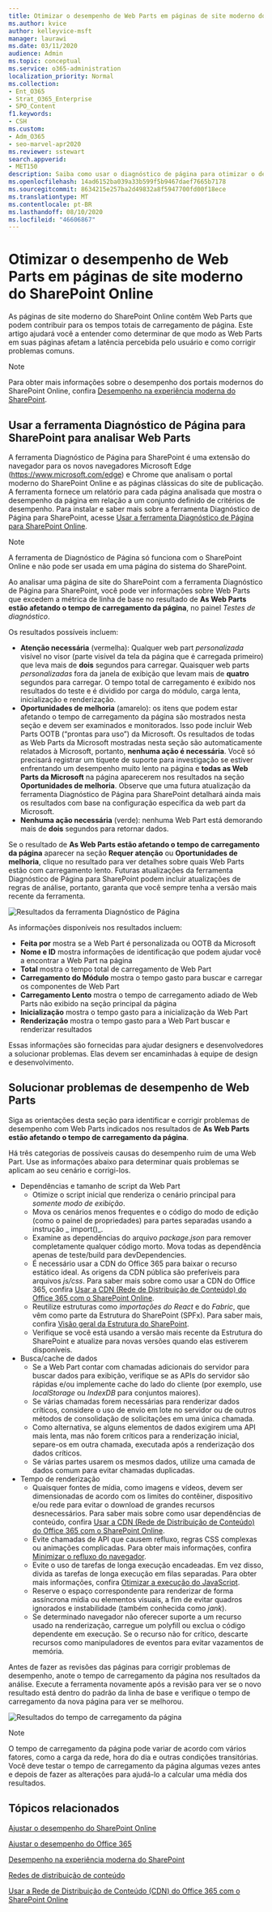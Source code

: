 ```yaml
---
title: Otimizar o desempenho de Web Parts em páginas de site moderno do SharePoint Online
ms.author: kvice
author: kelleyvice-msft
manager: laurawi
ms.date: 03/11/2020
audience: Admin
ms.topic: conceptual
ms.service: o365-administration
localization_priority: Normal
ms.collection:
- Ent_O365
- Strat_O365_Enterprise
- SPO_Content
f1.keywords:
- CSH
ms.custom:
- Adm_O365
- seo-marvel-apr2020
ms.reviewer: sstewart
search.appverid:
- MET150
description: Saiba como usar o diagnóstico de página para otimizar o desempenho de Web Parts em páginas de site modernas do SharePoint Online.
ms.openlocfilehash: 14ad6152ba039a33b599f5b9467daef7665b7178
ms.sourcegitcommit: 8634215e257ba2d49832a8f5947700fd00f18ece
ms.translationtype: MT
ms.contentlocale: pt-BR
ms.lasthandoff: 08/10/2020
ms.locfileid: "46606867"
---
```

# <a name="optimize-web-part-performance-in-sharepoint-online-modern-site-pages"></a>Otimizar o desempenho de Web Parts em páginas de site moderno do SharePoint Online

As páginas de site moderno do SharePoint Online contêm Web Parts que podem contribuir para os tempos totais de carregamento de página. Este artigo ajudará você a entender como determinar de que modo as Web Parts em suas páginas afetam a latência percebida pelo usuário e como corrigir problemas comuns.

>[!NOTE]
>Para obter mais informações sobre o desempenho dos portais modernos do SharePoint Online, confira [Desempenho na experiência moderna do SharePoint](https://docs.microsoft.com/sharepoint/modern-experience-performance).

## <a name="use-the-page-diagnostics-for-sharepoint-tool-to-analyze-web-parts"></a>Usar a ferramenta Diagnóstico de Página para SharePoint para analisar Web Parts

A ferramenta Diagnóstico de Página para SharePoint é uma extensão do navegador para os novos navegadores Microsoft Edge (https://www.microsoft.com/edge) e Chrome que analisam o portal moderno do SharePoint Online e as páginas clássicas do site de publicação. A ferramenta fornece um relatório para cada página analisada que mostra o desempenho da página em relação a um conjunto definido de critérios de desempenho. Para instalar e saber mais sobre a ferramenta Diagnóstico de Página para SharePoint, acesse [Usar a ferramenta Diagnóstico de Página para SharePoint Online](page-diagnostics-for-spo.md).

>[!NOTE]
>A ferramenta de Diagnóstico de Página só funciona com o SharePoint Online e não pode ser usada em uma página do sistema do SharePoint.

Ao analisar uma página de site do SharePoint com a ferramenta Diagnóstico de Página para SharePoint, você pode ver informações sobre Web Parts que excedem a métrica de linha de base no resultado de **As Web Parts estão afetando o tempo de carregamento da página**, no painel _Testes de diagnóstico_.

Os resultados possíveis incluem:

- **Atenção necessária** (vermelha): Qualquer web part _personalizada_ visível no visor (parte visível da tela da página que é carregada primeiro) que leva mais de **dois** segundos para carregar. Quaisquer web parts _personalizadas_ fora da janela de exibição que levam mais de **quatro** segundos para carregar. O tempo total de carregamento é exibido nos resultados do teste e é dividido por carga do módulo, carga lenta, inicialização e renderização.
- **Oportunidades de melhoria** (amarelo): os itens que podem estar afetando o tempo de carregamento da página são mostrados nesta seção e devem ser examinados e monitorados. Isso pode incluir Web Parts OOTB (“prontas para uso”) da Microsoft. Os resultados de todas as Web Parts da Microsoft mostradas nesta seção são automaticamente relatados à Microsoft, portanto, **nenhuma ação é necessária**. Você só precisará registrar um tíquete de suporte para investigação se estiver enfrentando um desempenho muito lento na página e **todas as Web Parts da Microsoft** na página aparecerem nos resultados na seção **Oportunidades de melhoria**. Observe que uma futura atualização da ferramenta Diagnóstico de Página para SharePoint detalhará ainda mais os resultados com base na configuração específica da web part da Microsoft.
- **Nenhuma ação necessária** (verde): nenhuma Web Part está demorando mais de **dois** segundos para retornar dados.

Se o resultado de **As Web Parts estão afetando o tempo de carregamento da página** aparecer na seção **Requer atenção** ou **Oportunidades de melhoria**, clique no resultado para ver detalhes sobre quais Web Parts estão com carregamento lento. Futuras atualizações da ferramenta Diagnóstico de Página para SharePoint podem incluir atualizações de regras de análise, portanto, garanta que você sempre tenha a versão mais recente da ferramenta.

![Resultados da ferramenta Diagnóstico de Página](media/modern-portal-optimization/pagediag-web-part.png)

As informações disponíveis nos resultados incluem:

- **Feita por** mostra se a Web Part é personalizada ou OOTB da Microsoft
- **Nome e ID** mostra informações de identificação que podem ajudar você a encontrar a Web Part na página
- **Total** mostra o tempo total de carregamento de Web Part
- **Carregamento do Módulo** mostra o tempo gasto para buscar e carregar os componentes de Web Part
- **Carregamento Lento** mostra o tempo de carregamento adiado de Web Parts não exibido na seção principal da página
- **Inicialização** mostra o tempo gasto para a inicialização da Web Part
- **Renderização** mostra o tempo gasto para a Web Part buscar e renderizar resultados

Essas informações são fornecidas para ajudar designers e desenvolvedores a solucionar problemas. Elas devem ser encaminhadas à equipe de design e desenvolvimento.

## <a name="remediate-web-part-performance-issues"></a>Solucionar problemas de desempenho de Web Parts

Siga as orientações desta seção para identificar e corrigir problemas de desempenho com Web Parts indicados nos resultados de **As Web Parts estão afetando o tempo de carregamento da página**.

Há três categorias de possíveis causas do desempenho ruim de uma Web Part. Use as informações abaixo para determinar quais problemas se aplicam ao seu cenário e corrigi-los.

- Dependências e tamanho de script da Web Part
  - Otimize o script inicial que renderiza o cenário principal para _somente modo de exibição_.
  - Mova os cenários menos frequentes e o código do modo de edição (como o painel de propriedades) para partes separadas usando a instrução _ import()_.
  - Examine as dependências do arquivo _package.json_ para remover completamente qualquer código morto. Mova todas as dependência apenas de teste/build para devDependencies.
  - É necessário usar a CDN do Office 365 para baixar o recurso estático ideal. As origens da CDN pública são preferíveis para arquivos _js/css_. Para saber mais sobre como usar a CDN do Office 365, confira [Usar a CDN (Rede de Distribuição de Conteúdo) do Office 365 com o SharePoint Online](use-office-365-cdn-with-spo.md).
  - Reutilize estruturas como _importações do React_ e do _Fabric_, que vêm como parte da Estrutura do SharePoint (SPFx). Para saber mais, confira [Visão geral da Estrutura do SharePoint](https://docs.microsoft.com/sharepoint/dev/spfx/sharepoint-framework-overview).
  - Verifique se você está usando a versão mais recente da Estrutura do SharePoint e atualize para novas versões quando elas estiverem disponíveis.
- Busca/cache de dados
  - Se a Web Part contar com chamadas adicionais do servidor para buscar dados para exibição, verifique se as APIs do servidor são rápidas e/ou implemente cache do lado do cliente (por exemplo, use _localStorage_ ou _IndexDB_ para conjuntos maiores).
  - Se várias chamadas forem necessárias para renderizar dados críticos, considere o uso de envio em lote no servidor ou de outros métodos de consolidação de solicitações em uma única chamada.
  - Como alternativa, se alguns elementos de dados exigirem uma API mais lenta, mas não forem críticos para a renderização inicial, separe-os em outra chamada, executada após a renderização dos dados críticos.
  - Se várias partes usarem os mesmos dados, utilize uma camada de dados comum para evitar chamadas duplicadas.
- Tempo de renderização
  - Quaisquer fontes de mídia, como imagens e vídeos, devem ser dimensionadas de acordo com os limites do contêiner, dispositivo e/ou rede para evitar o download de grandes recursos desnecessários. Para saber mais sobre como usar dependências de conteúdo, confira [Usar a CDN (Rede de Distribuição de Conteúdo) do Office 365 com o SharePoint Online](use-office-365-cdn-with-spo.md).
  - Evite chamadas de API que causem refluxo, regras CSS complexas ou animações complicadas. Para obter mais informações, confira [Minimizar o refluxo do navegador](https://developers.google.com/speed/docs/insights/browser-reflow).
  - Evite o uso de tarefas de longa execução encadeadas. Em vez disso, divida as tarefas de longa execução em filas separadas. Para obter mais informações, confira [Otimizar a execução do JavaScript](https://developers.google.com/web/fundamentals/performance/rendering/optimize-javascript-execution).
  - Reserve o espaço correspondente para renderizar de forma assíncrona mídia ou elementos visuais, a fim de evitar quadros ignorados e instabilidade (também conhecida como _jank_).
  - Se determinado navegador não oferecer suporte a um recurso usado na renderização, carregue um polyfill ou exclua o código dependente em execução. Se o recurso não for crítico, descarte recursos como manipuladores de eventos para evitar vazamentos de memória.

Antes de fazer as revisões das páginas para corrigir problemas de desempenho, anote o tempo de carregamento da página nos resultados da análise. Execute a ferramenta novamente após a revisão para ver se o novo resultado está dentro do padrão da linha de base e verifique o tempo de carregamento da nova página para ver se melhorou.

![Resultados do tempo de carregamento da página](media/modern-portal-optimization/pagediag-page-load-time.png)

>[!NOTE]
>O tempo de carregamento da página pode variar de acordo com vários fatores, como a carga da rede, hora do dia e outras condições transitórias. Você deve testar o tempo de carregamento da página algumas vezes antes e depois de fazer as alterações para ajudá-lo a calcular uma média dos resultados.

## <a name="related-topics"></a>Tópicos relacionados

[Ajustar o desempenho do SharePoint Online](tune-sharepoint-online-performance.md)

[Ajustar o desempenho do Office 365](tune-office-365-performance.md)

[Desempenho na experiência moderna do SharePoint](https://docs.microsoft.com/sharepoint/modern-experience-performance)

[Redes de distribuição de conteúdo](content-delivery-networks.md)

[Usar a Rede de Distribuição de Conteúdo (CDN) do Office 365 com o SharePoint Online](use-office-365-cdn-with-spo.md)
